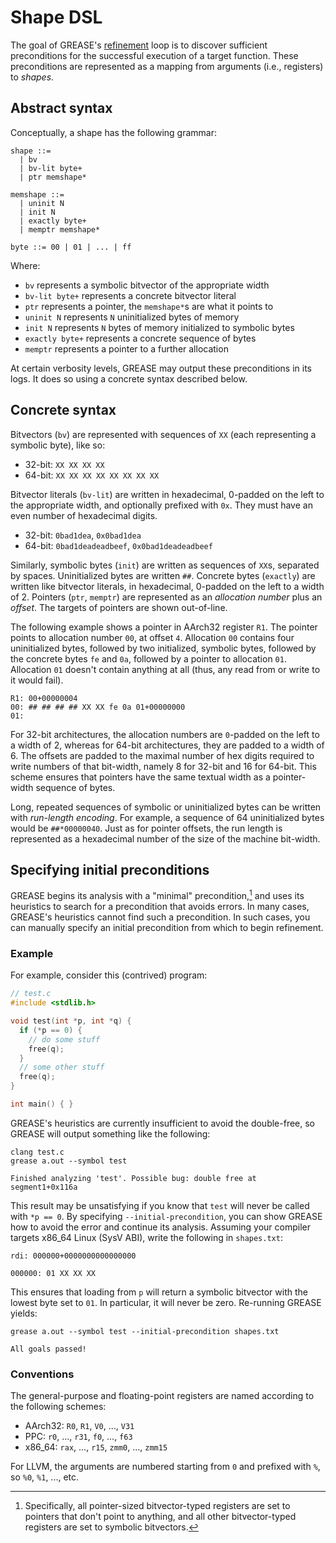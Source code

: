 # Shape DSL

The goal of GREASE's [refinement](refinement.md) loop is to discover sufficient
preconditions for the successful execution of a target function. These
preconditions are represented as a mapping from arguments (i.e.,
registers) to *shapes*.

## Abstract syntax

Conceptually, a shape has the following grammar:

```
shape ::=
  | bv
  | bv-lit byte+
  | ptr memshape*

memshape ::=
  | uninit N
  | init N
  | exactly byte+
  | memptr memshape*

byte ::= 00 | 01 | ... | ff
```

Where:

- `bv` represents a symbolic bitvector of the appropriate width
- `bv-lit byte+` represents a concrete bitvector literal
- `ptr` represents a pointer, the `memshape*`s are what it points to
- `uninit N` represents `N` uninitialized bytes of memory
- `init N` represents `N` bytes of memory initialized to symbolic bytes
- `exactly byte+` represents a concrete sequence of bytes
- `memptr` represents a pointer to a further allocation

At certain verbosity levels, GREASE may output these preconditions in its logs.
It does so using a concrete syntax described below.

## Concrete syntax

Bitvectors (`bv`) are represented with sequences of `XX` (each representing a
symbolic byte), like so:

- 32-bit: `XX XX XX XX`
- 64-bit: `XX XX XX XX XX XX XX XX`

Bitvector literals (`bv-lit`) are written in hexadecimal, 0-padded on the left
to the appropriate width, and optionally prefixed with `0x`. They must have an
even number of hexadecimal digits.

- 32-bit: `0bad1dea`, `0x0bad1dea`
- 64-bit: `0bad1deadeadbeef`, `0x0bad1deadeadbeef`

Similarly, symbolic bytes (`init`) are written as sequences of `XX`s, separated
by spaces. Uninitialized bytes are written `##`. Concrete bytes (`exactly`) are
written like bitvector literals, in hexadecimal, 0-padded on the left to a width
of 2. Pointers (`ptr`, `memptr`) are represented as an *allocation number* plus
an *offset*. The targets of pointers are shown out-of-line.

The following example shows a pointer in AArch32 register `R1`. The pointer
points to allocation number `00`, at offset `4`. Allocation `00` contains four
uninitialized bytes, followed by two initialized, symbolic bytes, followed by
the concrete bytes `fe` and `0a`, followed by a pointer to allocation `01`.
Allocation `01` doesn't contain anything at all (thus, any read from or write to
it would fail).

```
R1: 00+00000004
00: ## ## ## ## XX XX fe 0a 01+00000000
01:
```

For 32-bit architectures, the allocation numbers are `0`-padded on the left to
a width of 2, whereas for 64-bit architectures, they are padded to a width of
6. The offsets are padded to the maximal number of hex digits required to write
numbers of that bit-width, namely 8 for 32-bit and 16 for 64-bit. This scheme
ensures that pointers have the same textual width as a pointer-width sequence
of bytes.

Long, repeated sequences of symbolic or uninitialized bytes can be written with
*run-length encoding*. For example, a sequence of 64 uninitialized bytes would
be `##*00000040`. Just as for pointer offsets, the run length is represented as
a hexadecimal number of the size of the machine bit-width.

## Specifying initial preconditions

GREASE begins its analysis with a "minimal" precondition,[^minimal] and uses
its heuristics to search for a precondition that avoids errors. In many cases,
GREASE's heuristics cannot find such a precondition. In such cases, you can
manually specify an initial precondition from which to begin refinement.

### Example

For example, consider this (contrived) program:
```c
// test.c
#include <stdlib.h>

void test(int *p, int *q) {
  if (*p == 0) {
    // do some stuff
    free(q);
  }
  // some other stuff
  free(q);
}

int main() { }
```
GREASE's heuristics are currently insufficient to avoid the double-free, so
GREASE will output something like the following:
```
clang test.c
grease a.out --symbol test
```
```
Finished analyzing 'test'. Possible bug: double free at segment1+0x116a
```
This result may be unsatisfying if you know that `test` will never be called with `*p
== 0`. By specifying `--initial-precondition`, you can show GREASE how to avoid
the error and continue its analysis. Assuming your compiler targets x86_64
Linux (SysV ABI), write the following in `shapes.txt`:
```
rdi: 000000+0000000000000000

000000: 01 XX XX XX
```
This ensures that loading from `p` will return a symbolic bitvector with the
lowest byte set to `01`. In particular, it will never be zero. Re-running GREASE
yields:
```
grease a.out --symbol test --initial-precondition shapes.txt
```
```
All goals passed!
```

### Conventions

The general-purpose and floating-point registers are named according to the
following schemes:

- AArch32: `R0`, `R1`, `V0`, ..., `V31`
- PPC: `r0`, ..., `r31`, `f0`, ..., `f63`
- x86_64: `rax`, ..., `r15`, `zmm0`, ..., `zmm15`

For LLVM, the arguments are numbered starting from `0` and prefixed with `%`, so
`%0`, `%1`, ..., etc.

[^minimal]: Specifically, all pointer-sized bitvector-typed registers are set to pointers that don't point to anything, and all other bitvector-typed registers are set to symbolic bitvectors.

<!-- Copyright (c) Galois, Inc. 2024. -->
